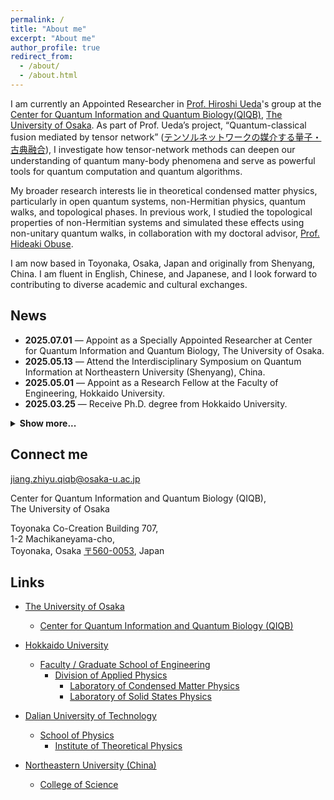 ```yaml
---
permalink: /
title: "About me"
excerpt: "About me"
author_profile: true
redirect_from: 
  - /about/
  - /about.html
---
```


I am currently an Appointed Researcher in [Prof. Hiroshi Ueda](https://researchmap.jp/hiroshi_ueda)'s group at the [Center for Quantum Information and Quantum Biology(QIQB)](https://qiqb.osaka-u.ac.jp/), [The University of Osaka](https://www.osaka-u.ac.jp/ja). As part of Prof. Ueda’s project, “Quantum-classical fusion mediated by tensor network” ([テンソルネットワークの媒介する量子・古典融合](https://www.jst.go.jp/kisoken/crest/project/1111119/1111119_2024.html)), I investigate how tensor-network methods can deepen our understanding of quantum many-body phenomena and serve as powerful tools for quantum computation and quantum algorithms.

My broader research interests lie in theoretical condensed matter physics, particularly in open quantum systems, non-Hermitian physics, quantum walks, and topological phases. In previous work, I studied the topological properties of non-Hermitian systems and simulated these effects using non-unitary quantum walks, in collaboration with my doctoral advisor, [Prof. Hideaki Obuse](https://researchmap.jp/hideaki.obuse).

I am now based in Toyonaka, Osaka, Japan and originally from Shenyang, China. I am fluent in English, Chinese, and Japanese, and I look forward to contributing to diverse academic and cultural exchanges.


<h2>News</h2>

<ul>
  <li><strong>2025.07.01</strong> — Appoint as a Specially Appointed Researcher at Center for Quantum Information and Quantum Biology, The University of Osaka.</li>
  <li><strong>2025.05.13</strong> — Attend the Interdisciplinary Symposium on Quantum Information at Northeastern University (Shenyang), China.</li>
  <li><strong>2025.05.01</strong> — Appoint as a Research Fellow at the Faculty of Engineering, Hokkaido University.</li>
  <li><strong>2025.03.25</strong> — Receive Ph.D. degree from Hokkaido University.</li>
</ul>

<details>
  <summary style="cursor:pointer; font-weight: bold; margin-top: 0.5em;">Show more...</summary>
  <ul>
    <li><strong>2024.12.15</strong> — The News section is now available.</li>
    <!-- 可继续添加更多 -->
  </ul>
</details>

Connect me
------
jiang.zhiyu.qiqb@osaka-u.ac.jp 

Center for Quantum Information and Quantum Biology (QIQB),  
The University of Osaka
  
Toyonaka Co-Creation Building 707,  
1-2 Machikaneyama-cho,  
Toyonaka, Osaka [〒560-0053](https://www.google.com/maps/place/%E5%A4%A7%E9%98%AA%E5%A4%A7%E5%AD%A6%E9%87%8F%E5%AD%90%E6%83%85%E5%A0%B1%E3%83%BB%E9%87%8F%E5%AD%90%E7%94%9F%E5%91%BD%E7%A0%94%E7%A9%B6%E3%82%BB%E3%83%B3%E3%82%BF%E3%83%BC+Center+for+Quantum+Information+and+Quantum+Biology,+The+University+of+Osaka%EF%BC%88QIQB%EF%BC%89/@34.8026926,135.4560429,19.17z/data=!3m1!5s0x6000fa86f02220dd:0xff8a12b41cc013ed!4m6!3m5!1s0x6000fb00695fa84b:0x85cdf459e55340f4!8m2!3d34.8028335!4d135.4562557!16s%2Fg%2F11wbccjv98?entry=ttu&g_ep=EgoyMDI1MDkwMi4wIKXMDSoASAFQAw%3D%3D), Japan

Links
------
* [The University of Osaka](https://www.osaka-u.ac.jp/ja)
  * [Center for Quantum Information and Quantum Biology (QIQB)](https://qiqb.osaka-u.ac.jp/)
  
* [Hokkaido University](https://www.hokudai.ac.jp/)
  * [Faculty / Graduate School of Engineering](https://www.eng.hokudai.ac.jp/graduate/)
    * [Division of Applied Physics](https://applphys.net/div/)
      * [Laboratory of Condensed Matter Physics](https://subutu-ap.eng.hokudai.ac.jp/index.html)
      * [Laboratory of Solid States Physics](https://ssp-ap.eng.hokudai.ac.jp/)
      
* [Dalian University of Technology](https://www.dlut.edu.cn/)
  * [School of Physics](https://physics.dlut.edu.cn/)
    * [Institute of Theoretical Physics](https://itp.dlut.edu.cn/index.htm)
   
* [Northeastern University (China)](https://www.neu.edu.cn/)
  * [College of Science](http://cos.neu.edu.cn/)
